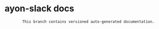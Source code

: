 # ayon-slack docs

            This branch contains versioned auto-generated documentation.

            
